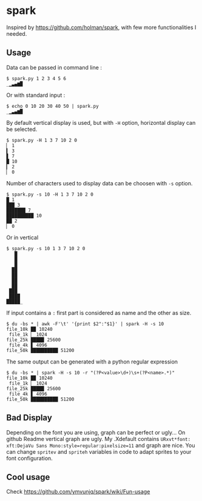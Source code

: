 spark
=====

Inspired by https://github.com/holman/spark, with few more functionalities I needed.

## Usage

Data can be passed in command line :

    $ spark.py 1 2 3 4 5 6
    _▁▃▄▆█

Or with standard input :

    $ echo 0 10 20 30 40 50 | spark.py
    _▁▃▄▆█

By default vertical display is used, but with `-H` option, horizontal display can be selected.

    $ spark.py -H 1 3 7 10 2 0
    ▏ 1
    ▍ 3
    ▋ 7
    █ 10
    ▎ 2
    ▏ 0


Number of characters used to display data can be choosen with `-s` option.

    $ spark.py -s 10 -H 1 3 7 10 2 0
    █ 1
    ███ 3
    ███████ 7
    ██████████ 10
    ██ 2
    ▏ 0

Or in vertical

    $ spark.py -s 10 1 3 7 10 2 0
       █  
       █  
       █  
      ██  
      ██  
      ██  
      ██  
     ███  
     ████ 
    █████_


If input contains a `:` first part is considered as name and the other as size.

    $ du -bs * | awk -F'\t' '{print $2":"$1}' | spark -H -s 10
    file_10k █▉ 10240
     file_1k ▏ 1024
    file_25k ████▉ 25600
     file_4k ▋ 4096
    file_50k ██████████ 51200


The same output can be generated with a python regular expression

    $ du -bs * | spark -H -s 10 -r "(?P<value>\d+)\s+(?P<name>.*)"
    file_10k █▉ 10240
     file_1k ▏ 1024
    file_25k ████▉ 25600
     file_4k ▋ 4096
    file_50k ██████████ 51200
    
## Bad Display

Depending on the font you are using, graph can be perfect or ugly... On github Readme vertical graph are ugly. My .Xdefault contains `URxvt*font: xft:DejaVu Sans Mono:style=regular:pixelsize=11` and graph are nice.
You can change `spritev` and `spriteh` variables in code to adapt sprites to your font configuration.

## Cool usage

Check https://github.com/ymvunjq/spark/wiki/Fun-usage
